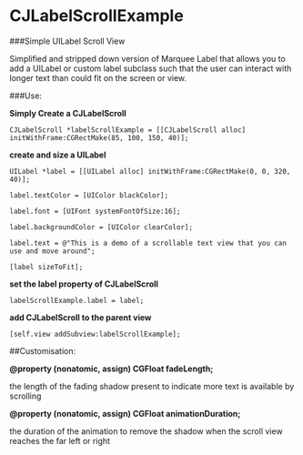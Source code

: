 CJLabelScrollExample
====================
###Simple UILabel Scroll View

Simplified and stripped down version of Marquee Label that allows you to add a UILabel or custom label subclass
such that the user can interact with longer text than could fit on the screen or view.

###Use:

**Simply Create a CJLabelScroll**

```
CJLabelScroll *labelScrollExample = [[CJLabelScroll alloc] initWithFrame:CGRectMake(85, 100, 150, 40)];
```

**create and size a UILabel**

```
UILabel *label = [[UILabel alloc] initWithFrame:CGRectMake(0, 0, 320, 40)];

label.textColor = [UIColor blackColor];

label.font = [UIFont systemFontOfSize:16];

label.backgroundColor = [UIColor clearColor];

label.text = @"This is a demo of a scrollable text view that you can use and move around";

[label sizeToFit];
```

**set the label property of CJLabelScroll**
```
labelScrollExample.label = label;
```
    
**add CJLabelScroll to the parent view**

```
[self.view addSubview:labelScrollExample];
```

##Customisation:

**@property (nonatomic, assign) CGFloat fadeLength;**

the length of the fading shadow present to indicate more text is available by scrolling

**@property (nonatomic, assign) CGFloat animationDuration;**

the duration of the animation to remove the shadow when the scroll view reaches the far left or right
